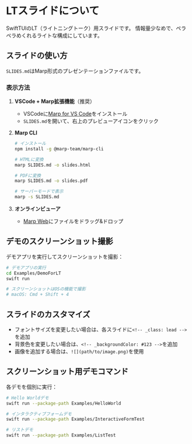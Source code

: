# LTスライドについて

SwiftTUIのLT（ライトニングトーク）用スライドです。
情報量少なめで、ペラペラめくれるライトな構成にしています。

## スライドの使い方

`SLIDES.md`はMarp形式のプレゼンテーションファイルです。

### 表示方法

1. **VSCode + Marp拡張機能**（推奨）
   - VSCodeに[Marp for VS Code](https://marketplace.visualstudio.com/items?itemName=marp-team.marp-vscode)をインストール
   - `SLIDES.md`を開いて、右上のプレビューアイコンをクリック

2. **Marp CLI**
   ```bash
   # インストール
   npm install -g @marp-team/marp-cli
   
   # HTMLに変換
   marp SLIDES.md -o slides.html
   
   # PDFに変換
   marp SLIDES.md -o slides.pdf
   
   # サーバーモードで表示
   marp -s SLIDES.md
   ```

3. **オンラインビューア**
   - [Marp Web](https://web.marp.app/)にファイルをドラッグ&ドロップ

## デモのスクリーンショット撮影

デモアプリを実行してスクリーンショットを撮影：

```bash
# デモアプリの実行
cd Examples/DemoForLT
swift run

# スクリーンショットはOSの機能で撮影
# macOS: Cmd + Shift + 4
```

## スライドのカスタマイズ

- フォントサイズを変更したい場合は、各スライドに`<!-- _class: lead -->`を追加
- 背景色を変更したい場合は、`<!-- _backgroundColor: #123 -->`を追加
- 画像を追加する場合は、`![](path/to/image.png)`を使用

## スクリーンショット用デモコマンド

各デモを個別に実行：

```bash
# Hello Worldデモ
swift run --package-path Examples/HelloWorld

# インタラクティブフォームデモ  
swift run --package-path Examples/InteractiveFormTest

# リストデモ
swift run --package-path Examples/ListTest
```
